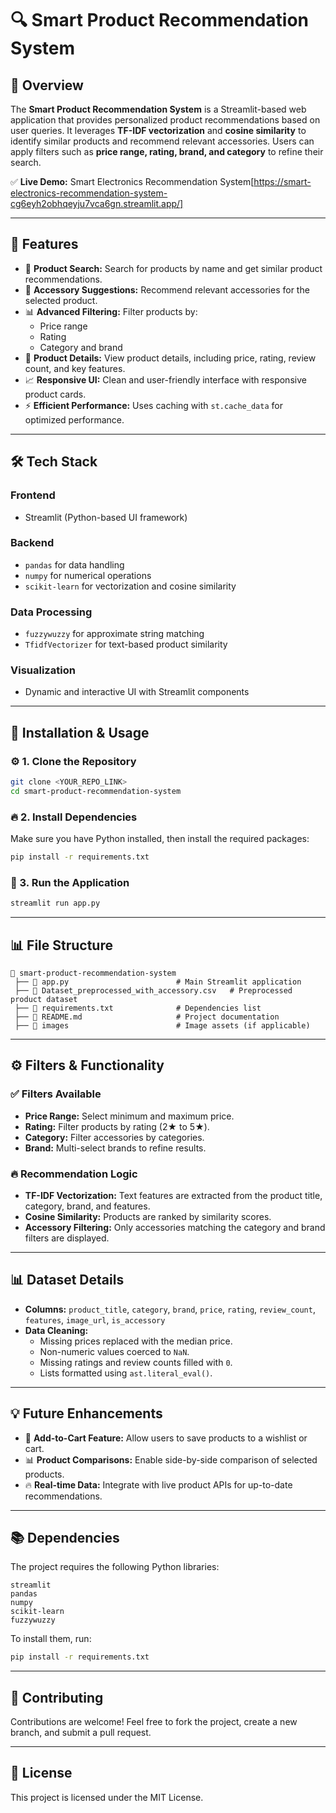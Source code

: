 
# 🔍 Smart Product Recommendation System

## 📌 Overview
The **Smart Product Recommendation System** is a Streamlit-based web application that provides personalized product recommendations based on user queries. It leverages **TF-IDF vectorization** and **cosine similarity** to identify similar products and recommend relevant accessories. Users can apply filters such as **price range, rating, brand, and category** to refine their search.

✅ **Live Demo:** Smart Electronics Recommendation System[https://smart-electronics-recommendation-system-cg6eyh2obhqeyju7vca6gn.streamlit.app/]

---

## 🚀 Features

- 🔎 **Product Search:** Search for products by name and get similar product recommendations.
- 🎯 **Accessory Suggestions:** Recommend relevant accessories for the selected product.
- 📊 **Advanced Filtering:** Filter products by:
    - Price range  
    - Rating  
    - Category and brand  
- 📄 **Product Details:** View product details, including price, rating, review count, and key features.
- 📈 **Responsive UI:** Clean and user-friendly interface with responsive product cards.
- ⚡ **Efficient Performance:** Uses caching with `st.cache_data` for optimized performance.

---

## 🛠️ Tech Stack

### **Frontend**
- Streamlit (Python-based UI framework)

### **Backend**
- `pandas` for data handling
- `numpy` for numerical operations
- `scikit-learn` for vectorization and cosine similarity

### **Data Processing**
- `fuzzywuzzy` for approximate string matching
- `TfidfVectorizer` for text-based product similarity

### **Visualization**
- Dynamic and interactive UI with Streamlit components

---

## 🔧 Installation & Usage

### ⚙️ 1. Clone the Repository
```bash
git clone <YOUR_REPO_LINK>
cd smart-product-recommendation-system
```

### 🔥 2. Install Dependencies
Make sure you have Python installed, then install the required packages:
```bash
pip install -r requirements.txt
```

### 🚀 3. Run the Application
```bash
streamlit run app.py
```

---

## 📊 File Structure
```
📂 smart-product-recommendation-system
 ├── 📄 app.py                        # Main Streamlit application
 ├── 📄 Dataset_preprocessed_with_accessory.csv   # Preprocessed product dataset
 ├── 📄 requirements.txt              # Dependencies list
 ├── 📄 README.md                     # Project documentation
 ├── 📂 images                        # Image assets (if applicable)
```

---

## ⚙️ Filters & Functionality

### ✅ Filters Available
- **Price Range:** Select minimum and maximum price.  
- **Rating:** Filter products by rating (2★ to 5★).  
- **Category:** Filter accessories by categories.  
- **Brand:** Multi-select brands to refine results.  

### 🔥 Recommendation Logic
- **TF-IDF Vectorization:** Text features are extracted from the product title, category, brand, and features.
- **Cosine Similarity:** Products are ranked by similarity scores.
- **Accessory Filtering:** Only accessories matching the category and brand filters are displayed.

---

## 📊 Dataset Details
- **Columns:** `product_title`, `category`, `brand`, `price`, `rating`, `review_count`, `features`, `image_url`, `is_accessory`
- **Data Cleaning:**
    - Missing prices replaced with the median price.
    - Non-numeric values coerced to `NaN`.
    - Missing ratings and review counts filled with `0`.
    - Lists formatted using `ast.literal_eval()`.

---

## 💡 Future Enhancements
- 🛒 **Add-to-Cart Feature:** Allow users to save products to a wishlist or cart.
- 📊 **Product Comparisons:** Enable side-by-side comparison of selected products.
- 🔥 **Real-time Data:** Integrate with live product APIs for up-to-date recommendations.

---

## 📚 Dependencies
The project requires the following Python libraries:
```
streamlit  
pandas  
numpy  
scikit-learn  
fuzzywuzzy  
```
To install them, run:
```bash
pip install -r requirements.txt
```

---

## 📩 Contributing
Contributions are welcome! Feel free to fork the project, create a new branch, and submit a pull request.

---

## 📜 License
This project is licensed under the MIT License.
